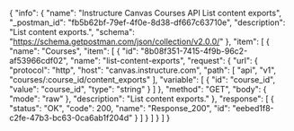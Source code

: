 {
  "info": {
    "name": "Instructure Canvas Courses API List content exports",
    "_postman_id": "fb5b62bf-79ef-4f0e-8d38-df667c63710e",
    "description": "List content exports.",
    "schema": "https://schema.getpostman.com/json/collection/v2.0.0/"
  },
  "item": [
    {
      "name": "Courses",
      "item": [
        {
          "id": "8b08f351-7415-4f9b-96c2-af53966cdf02",
          "name": "list-content-exports",
          "request": {
            "url": {
              "protocol": "http",
              "host": "canvas.instructure.com",
              "path": [
                "api",
                "v1",
                "courses/:course_id/content_exports"
              ],
              "variable": [
                {
                  "id": "course_id",
                  "value": "course_id",
                  "type": "string"
                }
              ]
            },
            "method": "GET",
            "body": {
              "mode": "raw"
            },
            "description": "List content exports."
          },
          "response": [
            {
              "status": "OK",
              "code": 200,
              "name": "Response_200",
              "id": "eebed1f8-c2fe-47b3-bc63-0ca6ab1f204d"
            }
          ]
        }
      ]
    }
  ]
}